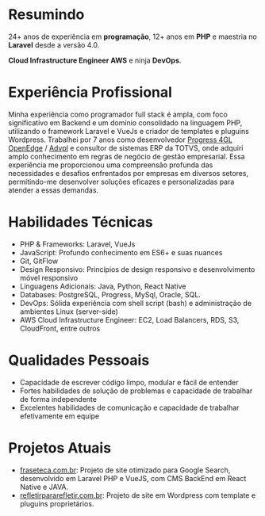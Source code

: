 # Resumindo

24+ anos de experiência em **programação**, 12+ anos em **PHP** e maestria no **Laravel** desde a versão 4.0.

**Cloud Infrastructure Engineer AWS** e ninja **DevOps**.

# Experiência Profissional

Minha experiência como programador full stack é ampla, com foco significativo em Backend e um domínio consolidado na linguagem PHP, utilizando o framework Laravel e VueJs e criador de templates e pluguins Wordpress.
Trabalhei por 7 anos como desenvolvedor [Progress 4GL OpenEdge](https://www.progress.com/openedge) / [Advpl](https://www.totvs.com/blog/developers/advpl/) e consultor de sistemas ERP da TOTVS, onde adquiri amplo conhecimento em regras de negócio de gestão empresarial. Essa experiência me proporcionou uma compreensão profunda das necessidades e desafios enfrentados por empresas em diversos setores, permitindo-me desenvolver soluções eficazes e personalizadas para atender a essas demandas.

# Habilidades Técnicas

- PHP & Frameworks: Laravel, VueJs
- JavaScript: Profundo conhecimento em ES6+ e suas nuances
- Git, GitFlow
- Design Responsivo: Princípios de design responsivo e desenvolvimento móvel responsivo
- Linguagens Adicionais: Java, Python, React Native
- Databases: PostgreSQL, Progress, MySql, Oracle, SQL.
- DevOps: Sólida experiência com shell script (bash) e administração de ambientes Linux (server-side)
- AWS Cloud Infrastructure Engineer: EC2, Load Balancers, RDS, S3, CloudFront, entre outros

# Qualidades Pessoais

- Capacidade de escrever código limpo, modular e fácil de entender
- Fortes habilidades de solução de problemas e capacidade de trabalhar de forma independente
- Excelentes habilidades de comunicação e capacidade de trabalhar efetivamente em equipe

# Projetos Atuais

- [fraseteca.com.br](http://fraseteca.com.br/): Projeto de site otimizado para Google Search, desenvolvido em Laravel PHP e VueJS, com CMS BackEnd em React Native e JAVA.
- [refletirpararefletir.com.br](https://www.refletirpararefletir.com.br/): Projeto de site em Wordpress com template e pluguins proprietários.
